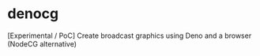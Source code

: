 # denocg
[Experimental / PoC] Create broadcast graphics using Deno and a browser (NodeCG alternative)
